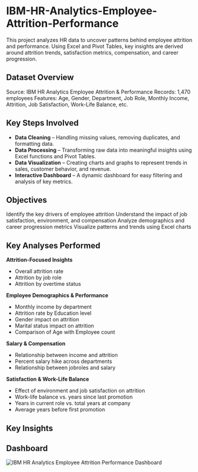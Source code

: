 # IBM-HR-Analytics-Employee-Attrition-Performance
This project analyzes HR data to uncover patterns behind employee attrition and performance. Using Excel and Pivot Tables, key insights are derived around attrition trends, satisfaction metrics, compensation, and career progression.

## Dataset Overview

Source: IBM HR Analytics Employee Attrition & Performance
Records: 1,470 employees
Features: Age, Gender, Department, Job Role, Monthly Income, Attrition, Job Satisfaction, Work-Life Balance, etc.

## Key Steps Involved

- **Data Cleaning** – Handling missing values, removing duplicates, and formatting data.
- **Data Processing** – Transforming raw data into meaningful insights using Excel functions and Pivot Tables.
- **Data Visualization** – Creating charts and graphs to represent trends in sales, customer behavior, and revenue.
- **Interactive Dashboard** – A dynamic dashboard for easy filtering and analysis of key metrics.

 ## Objectives

Identify the key drivers of employee attrition
Understand the impact of job satisfaction, environment, and compensation
Analyze demographics and career progression metrics
Visualize patterns and trends using Excel charts

## Key Analyses Performed

**Attrition-Focused Insights**

- Overall attrition rate
- Attrition by job role
- Attrition by overtime status

**Employee Demographics & Performance**

- Monthly income by department
- Attrition rate by Education level
- Gender impact on attrition
- Marital status impact on attrition
- Comparison of Age with Employee count

**Salary & Compensation**

- Relationship between income and attrition
- Percent salary hike across departments
- Relationship between jobroles and salary

**Satisfaction & Work-Life Balance**

- Effect of environment and job satisfaction on attrition
- Work-life balance vs. years since last promotion
- Years in current role vs. total years at company
- Average years before first promotion

## Key Insights

## Dashboard

![IBM HR Analytics Employee Attrition   Performance Dashboard](https://github.com/user-attachments/assets/d639ae46-a8e1-4f5d-9f7c-563b1cc6c5a6)




